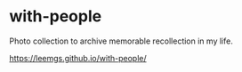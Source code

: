 # with-people
Photo collection to archive memorable recollection in my life.

<a href=https://leemgs.github.io/with-people/>https://leemgs.github.io/with-people/</a>
